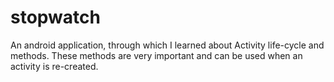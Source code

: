 # stopwatch
An android application, through which I learned about Activity life-cycle and methods.
These methods are very important and can be used when an activity is re-created.
